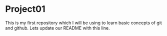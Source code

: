# Project01
This is my first repository which I will be using to learn basic concepts of git and github.
Lets update our README with this line.

